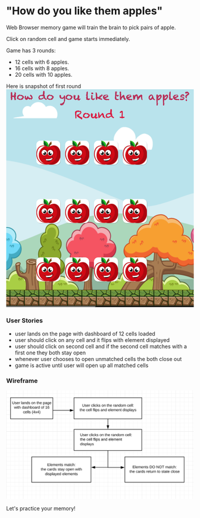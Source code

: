 # "How do you like them apples"
Web Browser memory game will train the brain to pick pairs of apple. 

Click on random cell and game starts immediately. 

Game has 3 rounds: 
* 12 cells with 6 apples.
* 16 cells with 8 apples.
* 20 cells with 10 apples. 

Here is snapshot of first round 
![Image of flow](https://github.com/olgabor/Browser-Game/blob/master/Images/first-round.png)
### User Stories 
* user lands  on the page with dashboard of 12 cells loaded 
* user should click on any cell and it flips with element displayed 
* user should click on second cell and if the second cell matches with a first one they both stay open 
* whenever user chooses to open unmatched cells the both close out 
* game is active until user will open up all matched cells


### Wireframe
![Image of flow](https://github.com/olgabor/Browser-Game/blob/master/Images/Flow.png)

Let's practice your memory!